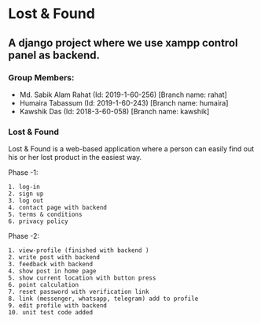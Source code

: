 # Lost & Found

## A django project where we use xampp control panel as backend.

### Group Members:
- Md. Sabik Alam Rahat (Id: 2019-1-60-256) [Branch name: rahat]
- Humaira Tabassum (Id: 2019-1-60-243) [Branch name: humaira]
- Kawshik Das (Id: 2018-3-60-058) [Branch name: kawshik]


### Lost & Found
Lost & Found is a web-based application where a person can easily find out his or her lost product in the easiest way.

Phase -1:
	
    1. log-in 
    2. sign up
    3. log out
    4. contact page with backend
    5. terms & conditions
    6. privacy policy

Phase -2:

    1. view-profile (finished with backend )
    2. write post with backend
    3. feedback with backend
    4. show post in home page
    5. show current location with button press
    6. point calculation 
    7. reset password with verification link
    8. link (messenger, whatsapp, telegram) add to profile
    9. edit profile with backend
    10. unit test code added
